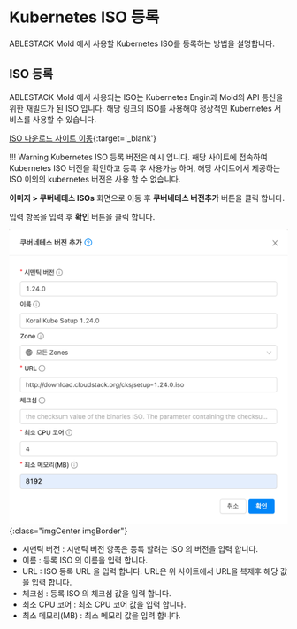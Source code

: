 # Kubernetes ISO 등록
ABLESTACK Mold 에서 사용할 Kubernetes ISO를 등록하는 방법을 설명합니다.

## ISO 등록
ABLESTACK Mold 에서 사용되는 ISO는 Kubernetes Engin과 Mold의 API 통신을 위한 재빌드가 된 ISO 입니다.
해당 링크의 ISO를 사용해야 정상적인 Kubernetes 서비스를 사용할 수 있습니다.

[ISO 다운로드 사이트 이동](https://images.ablecloud.io/Koral/){:target='_blank'}

!!! Warning
    Kubernetes ISO 등록 버전은 예시 입니다. 해당 사이트에 접속하여 Kubernetes ISO 버전을 확인하고 등록 후 사용가능 하며,
    해당 사이트에서 제공하는 ISO 이외의 kubernetes 버전은 사용 할 수 없습니다.

**이미지 > 쿠버네테스 ISOs** 화면으로 이동 후 **쿠버네테스 버전추가** 버튼을 클릭 합니다.

입력 항목을 입력 후 **확인** 버튼을 클릭 합니다.

![kubernetes-guide-kubernetes-cluster-create-01](../../assets/images/kubernetes-guide-kubernetes-cluster-create-01.png){:class="imgCenter imgBorder"}

   - 시맨틱 버전 : 시맨틱 버전 항목은 등록 할려는 ISO 의 버전을 입력 합니다.
   - 이름 : 등록 ISO 의 이름을 입력 합니다.
   - URL : ISO 등록 URL 을 입력 합니다. URL은 위 사이트에서 URL을 복제후 해당 값을 입력 합니다.
   - 체크섬 : 등록 ISO 의 체크섬 값을 입력 합니다.
   - 최소 CPU 코어 : 최소 CPU 코어 값을 입력 합니다.
   - 최소 메모리(MB) : 최소 메모리 값을 입력 합니다.
   